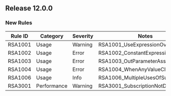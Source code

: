 ## Release 12.0.0

### New Rules

| Rule ID | Category    | Severity | Notes                             |
|---------|-------------|----------|-----------------------------------|
| RSA1001 | Usage       | Warning  | RSA1001_UseExpressionOverride     |
| RSA1002 | Usage       | Error    | RSA1002_ConstantExpressions       |
| RSA1003 | Usage       | Error    | RSA1003_OutParameterAssignment    |
| RSA1004 | Usage       | Error    | RSA1004_WhenAnyValueClosure       |
| RSA1006 | Usage       | Info     | RSA1006_MultipleUsesOfSubscribeOn |
| RSA3001 | Performance | Warning  | RSA3001_SubscriptionNotDisposed   |